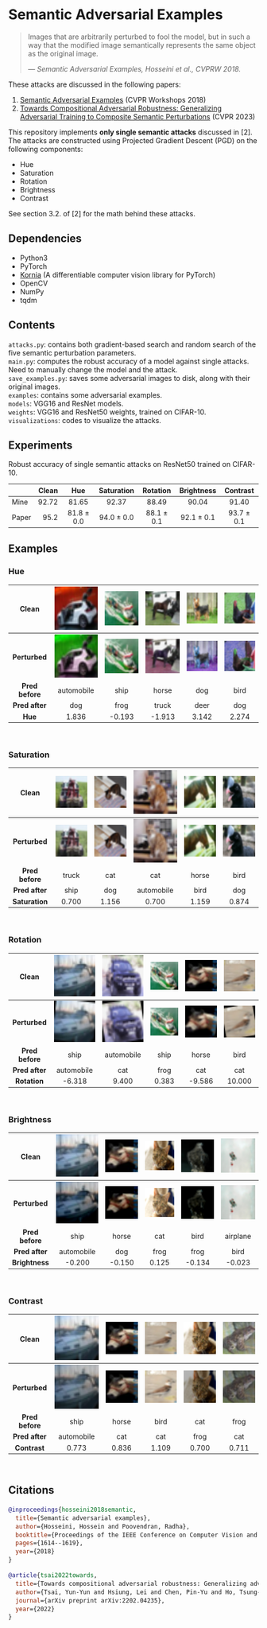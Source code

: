 # Semantic Adversarial Examples

>Images that are arbitrarily perturbed to fool the model, but in such a way that the modified image semantically represents the same object as the original image.
>
>  &mdash; <cite>Semantic Adversarial Examples, Hosseini et al., CVPRW 2018.</cite>

These attacks are discussed in the following papers:
1. [Semantic Adversarial Examples](https://arxiv.org/pdf/1804.00499.pdf) (CVPR Workshops 2018)
2. [Towards Compositional Adversarial Robustness: Generalizing Adversarial Training to Composite Semantic Perturbations](https://arxiv.org/pdf/2202.04235.pdf) (CVPR 2023) 

This repository implements **only single semantic attacks** discussed in [2]. The attacks are
constructed using Projected Gradient Descent (PGD) on the following components:
* Hue
* Saturation
* Rotation
* Brightness
* Contrast

See section 3.2. of [2] for the math behind these attacks.


## Dependencies  
* Python3  
* PyTorch
* [Kornia](https://github.com/kornia/kornia) (A differentiable computer vision library for PyTorch)
* OpenCV
* NumPy
* tqdm

## Contents

`attacks.py`: contains both gradient-based search and random search of the five semantic perturbation parameters.  
`main.py`: computes the robust accuracy of a model against single attacks. Need to manually change the model and the attack.  
`save_examples.py`: saves some adversarial images to disk, along with their original images.  
`examples`: contains some adversarial examples.  
`models`: VGG16 and ResNet models.  
`weights`: VGG16 and ResNet50 weights, trained on CIFAR-10.  
`visualizations`: codes to visualize the attacks.  



## Experiments 

Robust accuracy of single semantic attacks on ResNet50 trained on CIFAR-10.

|       | Clean |     Hue     | Saturation  |  Rotation   | Brightness  |  Contrast   |
|:------|------:|:-----------:|:-----------:|:-----------:|:-----------:|:-----------:|        
| Mine  | 92.72 |    81.65    |    92.37    |    88.49    |    90.04    |    91.40    |  
| Paper |  95.2 | 81.8 ± 0.0  | 94.0 ± 0.0  | 88.1 ± 0.1  | 92.1 ± 0.1  | 93.7 ± 0.1  |



## Examples

### Hue

|      Clean      |           <img src="examples/hue/6_y_1_y_pred_1.png" alt="img" width="128">            |            <img src="examples/hue/15_y_8_y_pred_8.png" alt="img" width="128">            |            <img src="examples/hue/20_y_7_y_pred_7.png" alt="img" width="128">            |           <img src="examples/hue/24_y_5_y_pred_5.png" alt="img" width="128">            |           <img src="examples/hue/25_y_2_y_pred_2.png" alt="img" width="128">            |
|:---------------:|:--------------------------------------------------------------------------------------:|:----------------------------------------------------------------------------------------:|:----------------------------------------------------------------------------------------:|:---------------------------------------------------------------------------------------:|:---------------------------------------------------------------------------------------:|
|  **Perturbed**  | <img src="examples/hue/6_y_1_y_pred_1_y_adv_5_factor_1.836.png" alt="img" width="128"> | <img src="examples/hue/15_y_8_y_pred_8_y_adv_6_factor_-0.193.png" alt="img" width="128"> | <img src="examples/hue/20_y_7_y_pred_7_y_adv_9_factor_-1.913.png" alt="img" width="128"> | <img src="examples/hue/24_y_5_y_pred_5_y_adv_4_factor_3.142.png" alt="img" width="128"> | <img src="examples/hue/25_y_2_y_pred_2_y_adv_5_factor_2.274.png" alt="img" width="128"> |
| **Pred before** |                                       automobile                                       |                                           ship                                           |                                          horse                                           |                                           dog                                           |                                          bird                                           |
| **Pred after**  |                                          dog                                           |                                           frog                                           |                                          truck                                           |                                          deer                                           |                                           dog                                           |
|     **Hue**     |                                         1.836                                          |                                          -0.193                                          |                                          -1.913                                          |                                          3.142                                          |                                          2.274                                          |


&nbsp;
### Saturation

|      Clean      |           <img src="examples/saturation/213_y_9_y_pred_9.png" alt="img" width="128">            |           <img src="examples/saturation/412_y_3_y_pred_3.png" alt="img" width="128">            |           <img src="examples/saturation/434_y_3_y_pred_3.png" alt="img" width="128">            |           <img src="examples/saturation/468_y_7_y_pred_7.png" alt="img" width="128">            |           <img src="examples/saturation/776_y_2_y_pred_2.png" alt="img" width="128">            |
|:---------------:|:-----------------------------------------------------------------------------------------------:|:-----------------------------------------------------------------------------------------------:|:-----------------------------------------------------------------------------------------------:|:-----------------------------------------------------------------------------------------------:|:-----------------------------------------------------------------------------------------------:|
|  **Perturbed**  | <img src="examples/saturation/213_y_9_y_pred_9_y_adv_8_factor_0.700.png" alt="img" width="128"> | <img src="examples/saturation/412_y_3_y_pred_3_y_adv_5_factor_1.156.png" alt="img" width="128"> | <img src="examples/saturation/434_y_3_y_pred_3_y_adv_1_factor_0.700.png" alt="img" width="128"> | <img src="examples/saturation/468_y_7_y_pred_7_y_adv_2_factor_1.159.png" alt="img" width="128"> | <img src="examples/saturation/776_y_2_y_pred_2_y_adv_5_factor_0.874.png" alt="img" width="128"> |
| **Pred before** |                                              truck                                              |                                               cat                                               |                                               cat                                               |                                              horse                                              |                                              bird                                               |
| **Pred after**  |                                              ship                                               |                                               dog                                               |                                           automobile                                            |                                              bird                                               |                                               dog                                               |
| **Saturation**  |                                              0.700                                              |                                              1.156                                              |                                              0.700                                              |                                              1.159                                              |                                              0.874                                              |


&nbsp;
### Rotation

|      Clean      |            <img src="examples/rotation/2_y_8_y_pred_8.png" alt="img" width="128">            |           <img src="examples/rotation/9_y_1_y_pred_1.png" alt="img" width="128">            |           <img src="examples/rotation/15_y_8_y_pred_8.png" alt="img" width="128">            |            <img src="examples/rotation/57_y_7_y_pred_7.png" alt="img" width="128">            |            <img src="examples/rotation/70_y_2_y_pred_2.png" alt="img" width="128">            |
|:---------------:|:--------------------------------------------------------------------------------------------:|:-------------------------------------------------------------------------------------------:|:--------------------------------------------------------------------------------------------:|:---------------------------------------------------------------------------------------------:|:---------------------------------------------------------------------------------------------:|
|  **Perturbed**  | <img src="examples/rotation/2_y_8_y_pred_8_y_adv_1_factor_-6.318.png" alt="img" width="128"> | <img src="examples/rotation/9_y_1_y_pred_1_y_adv_3_factor_9.400.png" alt="img" width="128"> | <img src="examples/rotation/15_y_8_y_pred_8_y_adv_6_factor_0.383.png" alt="img" width="128"> | <img src="examples/rotation/57_y_7_y_pred_7_y_adv_3_factor_-9.586.png" alt="img" width="128"> | <img src="examples/rotation/70_y_2_y_pred_2_y_adv_3_factor_10.000.png" alt="img" width="128"> |
| **Pred before** |                                             ship                                             |                                         automobile                                          |                                             ship                                             |                                             horse                                             |                                             bird                                              |
| **Pred after**  |                                          automobile                                          |                                             cat                                             |                                             frog                                             |                                              cat                                              |                                              cat                                              |
|  **Rotation**   |                                            -6.318                                            |                                            9.400                                            |                                            0.383                                             |                                            -9.586                                             |                                            10.000                                             |


&nbsp;
### Brightness

|      Clean      |            <img src="examples/brightness/2_y_8_y_pred_8.png" alt="img" width="128">            |            <img src="examples/brightness/57_y_7_y_pred_7.png" alt="img" width="128">            |           <img src="examples/brightness/103_y_3_y_pred_3.png" alt="img" width="128">            |            <img src="examples/brightness/118_y_2_y_pred_2.png" alt="img" width="128">            |            <img src="examples/brightness/313_y_0_y_pred_0.png" alt="img" width="128">            |
|:---------------:|:----------------------------------------------------------------------------------------------:|:-----------------------------------------------------------------------------------------------:|:-----------------------------------------------------------------------------------------------:|:------------------------------------------------------------------------------------------------:|:------------------------------------------------------------------------------------------------:|
|  **Perturbed**  | <img src="examples/brightness/2_y_8_y_pred_8_y_adv_1_factor_-0.200.png" alt="img" width="128"> | <img src="examples/brightness/57_y_7_y_pred_7_y_adv_5_factor_-0.150.png" alt="img" width="128"> | <img src="examples/brightness/103_y_3_y_pred_3_y_adv_6_factor_0.125.png" alt="img" width="128"> | <img src="examples/brightness/118_y_2_y_pred_2_y_adv_6_factor_-0.134.png" alt="img" width="128"> | <img src="examples/brightness/313_y_0_y_pred_0_y_adv_2_factor_-0.023.png" alt="img" width="128"> |
| **Pred before** |                                              ship                                              |                                              horse                                              |                                               cat                                               |                                               bird                                               |                                             airplane                                             |
| **Pred after**  |                                           automobile                                           |                                               dog                                               |                                              frog                                               |                                               frog                                               |                                               bird                                               |
| **Brightness**  |                                             -0.200                                             |                                             -0.150                                              |                                              0.125                                              |                                              -0.134                                              |                                              -0.023                                              |


&nbsp;
### Contrast

|      Clean      |           <img src="examples/contrast/2_y_8_y_pred_8.png" alt="img" width="128">            |           <img src="examples/contrast/57_y_7_y_pred_7.png" alt="img" width="128">            |           <img src="examples/contrast/70_y_2_y_pred_2.png" alt="img" width="128">            |           <img src="examples/contrast/103_y_3_y_pred_3.png" alt="img" width="128">            |           <img src="examples/contrast/140_y_6_y_pred_6.png" alt="img" width="128">            |
|:---------------:|:-------------------------------------------------------------------------------------------:|:--------------------------------------------------------------------------------------------:|:--------------------------------------------------------------------------------------------:|:---------------------------------------------------------------------------------------------:|:---------------------------------------------------------------------------------------------:|
|  **Perturbed**  | <img src="examples/contrast/2_y_8_y_pred_8_y_adv_1_factor_0.773.png" alt="img" width="128"> | <img src="examples/contrast/57_y_7_y_pred_7_y_adv_3_factor_0.836.png" alt="img" width="128"> | <img src="examples/contrast/70_y_2_y_pred_2_y_adv_3_factor_1.109.png" alt="img" width="128"> | <img src="examples/contrast/103_y_3_y_pred_3_y_adv_6_factor_0.700.png" alt="img" width="128"> | <img src="examples/contrast/140_y_6_y_pred_6_y_adv_3_factor_0.711.png" alt="img" width="128"> |
| **Pred before** |                                            ship                                             |                                            horse                                             |                                             bird                                             |                                              cat                                              |                                             frog                                              |
| **Pred after**  |                                         automobile                                          |                                             cat                                              |                                             cat                                              |                                             frog                                              |                                              cat                                              |
|  **Contrast**   |                                            0.773                                            |                                            0.836                                             |                                            1.109                                             |                                             0.700                                             |                                             0.711                                             |


&nbsp;

## Citations

```bibtex
@inproceedings{hosseini2018semantic,
  title={Semantic adversarial examples},
  author={Hosseini, Hossein and Poovendran, Radha},
  booktitle={Proceedings of the IEEE Conference on Computer Vision and Pattern Recognition Workshops},
  pages={1614--1619},
  year={2018}
}
```

```bibtex
@article{tsai2022towards,
  title={Towards compositional adversarial robustness: Generalizing adversarial training to composite semantic perturbations},
  author={Tsai, Yun-Yun and Hsiung, Lei and Chen, Pin-Yu and Ho, Tsung-Yi},
  journal={arXiv preprint arXiv:2202.04235},
  year={2022}
}
```
